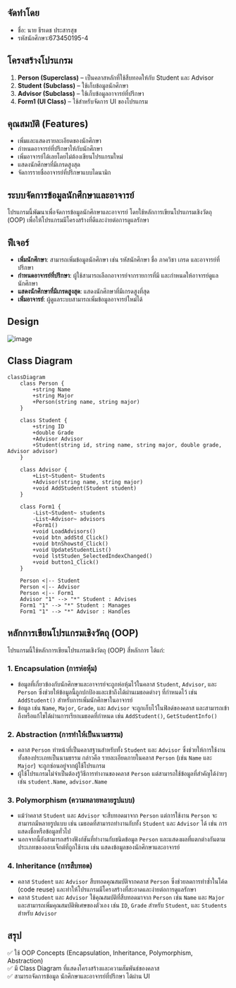 ## จัดทำโดย
- ชื่อ: นาย ธีรเดช ประสารสุข
- รหัสนักศึกษา:673450195-4

## โครงสร้างโปรแกรม
1. **Person (Superclass)** – เป็นคลาสหลักที่ใช้สืบทอดให้กับ Student และ Advisor  
2. **Student (Subclass)** – ใช้เก็บข้อมูลนักศึกษา  
3. **Advisor (Subclass)** – ใช้เก็บข้อมูลอาจารย์ที่ปรึกษา  
4. **Form1 (UI Class)** – ใช้สำหรับจัดการ UI ของโปรแกรม

## คุณสมบัติ (Features)
- เพิ่มและแสดงรายละเอียดของนักศึกษา
- กำหนดอาจารย์ที่ปรึกษาให้กับนักศึกษา
- เพิ่มอาจารย์ได้เลยโดยไม่ต้องเขียนโปรแกรมใหม่
- แสดงนักศึกษาที่มีเกรดสูงสุด
- จัดการรายชื่ออาจารย์ที่ปรึกษาแบบไดนามิก

## ระบบจัดการข้อมูลนักศึกษาและอาจารย์

โปรแกรมนี้พัฒนาเพื่อจัดการข้อมูลนักศึกษาและอาจารย์ โดยใช้หลักการเขียนโปรแกรมเชิงวัตถุ (OOP) เพื่อให้โปรแกรมมีโครงสร้างที่ดีและง่ายต่อการดูแลรักษา

## ฟีเจอร์

- **เพิ่มนักศึกษา**: สามารถเพิ่มข้อมูลนักศึกษา เช่น รหัสนักศึกษา ชื่อ ภาควิชา เกรด และอาจารย์ที่ปรึกษา
- **กำหนดอาจารย์ที่ปรึกษา**: ผู้ใช้สามารถเลือกอาจารย์จากรายการที่มี และกำหนดให้อาจารย์ดูแลนักศึกษา
- **แสดงนักศึกษาที่มีเกรดสูงสุด**: แสดงนักศึกษาที่มีเกรดสูงที่สุด
- **เพิ่มอาจารย์**: ผู้ดูแลระบบสามารถเพิ่มข้อมูลอาจารย์ใหม่ได้

 ## Design
![image](https://github.com/user-attachments/assets/ef32e88a-e2fd-4ba8-a3ef-1b80e5472670)



## Class Diagram

```mermaid
classDiagram
    class Person {
        +string Name
        +string Major
        +Person(string name, string major)
    }

    class Student {
        +string ID
        +double Grade
        +Advisor Advisor
        +Student(string id, string name, string major, double grade, Advisor advisor)
    }

    class Advisor {
        +List~Student~ Students
        +Advisor(string name, string major)
        +void AddStudent(Student student)
    }

    class Form1 {
        -List~Student~ students
        -List~Advisor~ advisors
        +Form1()
        +void LoadAdvisors()
        +void btn_addStd_Click()
        +void btnShowstd_Click()
        +void UpdateStudentList()
        +void lstStuden_SelectedIndexChanged()
        +void button1_Click()
    }

    Person <|-- Student
    Person <|-- Advisor
    Person <|-- Form1
    Advisor "1" --> "*" Student : Advises
    Form1 "1" --> "*" Student : Manages
    Form1 "1" --> "*" Advisor : Handles
```


## หลักการเขียนโปรแกรมเชิงวัตถุ (OOP)

โปรแกรมนี้ใช้หลักการเขียนโปรแกรมเชิงวัตถุ (OOP) สี่หลักการ ได้แก่:

### 1. **Encapsulation (การห่อหุ้ม)**

- ข้อมูลที่เกี่ยวข้องกับนักศึกษาและอาจารย์จะถูกห่อหุ้มไว้ในคลาส `Student`, `Advisor`, และ `Person` ซึ่งช่วยให้ข้อมูลนี้ถูกปกป้องและเข้าถึงได้ผ่านเมธอดต่างๆ ที่กำหนดไว้ เช่น `AddStudent()` สำหรับการเพิ่มนักศึกษาในอาจารย์
- ข้อมูล เช่น `Name`, `Major`, `Grade`, และ `Advisor` จะถูกเก็บไว้ในฟิลด์ของคลาส และสามารถเข้าถึงหรือแก้ไขได้ผ่านการเรียกเมธอดที่กำหนด เช่น `AddStudent()`, `GetStudentInfo()`

### 2. **Abstraction (การทำให้เป็นนามธรรม)**

- คลาส `Person` ทำหน้าที่เป็นคลาสฐานสำหรับทั้ง `Student` และ `Advisor` ซึ่งช่วยให้การใช้งานทั้งสองประเภทเป็นนามธรรม กล่าวคือ รายละเอียดภายในคลาส `Person` (เช่น `Name` และ `Major`) จะถูกซ่อนอยู่จากผู้ใช้โปรแกรม
- ผู้ใช้โปรแกรมไม่จำเป็นต้องรู้วิธีการทำงานของคลาส `Person` แต่สามารถใช้ข้อมูลที่สำคัญได้ง่ายๆ เช่น `student.Name`, `advisor.Name`

### 3. **Polymorphism (ความหลายหลายรูปแบบ)**

- แม้ว่าคลาส `Student` และ `Advisor` จะสืบทอดมาจาก `Person` แต่การใช้งาน `Person` จะสามารถมีหลายรูปแบบ เช่น เมธอดที่สามารถทำงานกับทั้ง `Student` และ `Advisor` ได้ เช่น การแสดงชื่อหรือข้อมูลทั่วไป
- นอกจากนี้ยังสามารถสร้างฟังก์ชันที่ทำงานกับชนิดข้อมูล `Person` และแสดงผลที่แตกต่างกันตามประเภทของออบเจ็กต์ที่ถูกใช้งาน เช่น แสดงข้อมูลของนักศึกษาและอาจารย์

### 4. **Inheritance (การสืบทอด)**

- คลาส `Student` และ `Advisor` สืบทอดคุณสมบัติจากคลาส `Person` ซึ่งช่วยลดการทำซ้ำในโค้ด (code reuse) และทำให้โปรแกรมมีโครงสร้างที่สะอาดและง่ายต่อการดูแลรักษา
- คลาส `Student` และ `Advisor` ใช้คุณสมบัติที่สืบทอดมาจาก `Person` เช่น `Name` และ `Major` และสามารถเพิ่มคุณสมบัติพิเศษของตัวเอง เช่น `ID`, `Grade` สำหรับ `Student`, และ `Students` สำหรับ `Advisor`



## สรุป  
✅ ใช้ OOP Concepts (Encapsulation, Inheritance, Polymorphism, Abstraction)  
✅ มี Class Diagram ที่แสดงโครงสร้างและความสัมพันธ์ของคลาส  
✅ สามารถจัดการข้อมูล นักศึกษาและอาจารย์ที่ปรึกษา ได้ผ่าน UI  





